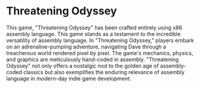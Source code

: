 # Threatening Odyssey

This game, "Threatening Odyssey" has been crafted entirely using x86 assembly language. This game stands as a testament to the incredible versatility of assembly language. In "Threatening Odyssey," players embark on an adrenaline-pumping adventure, navigating Dave through a treacherous world rendered pixel by pixel. The game's mechanics, physics, and graphics are meticulously hand-coded in assembly. "Threatening Odyssey" not only offers a nostalgic nod to the golden age of assembly-coded classics but also exemplifies the enduring relevance of assembly language in modern-day indie game development.
